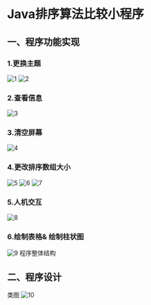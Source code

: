 # Java排序算法比较小程序

## 一、程序功能实现
### 1.更换主题
 ![1](image/1.png)
 ![2](image/2.png)

### 2.查看信息
 
 ![3](image/3.png)

### 3.清空屏幕

 ![4](image/4.png)

### 4.更改排序数组大小

 ![5](image/5.png) 
 ![6](image/6.png)
 ![7](image/7.png)


### 5.人机交互
 ![8](image/8.png)


### 6.绘制表格& 绘制柱状图

 ![9](image/9.png)
    程序整体结构
## 二、程序设计

类图
![10](image/10.png)

